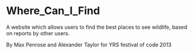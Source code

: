 Where_Can_I_Find
================

A website which allows users to find the best places to see wildlife, based on reports by other users.

By  Max Penrose and Alexander Taylor for YRS festival of code 2013
